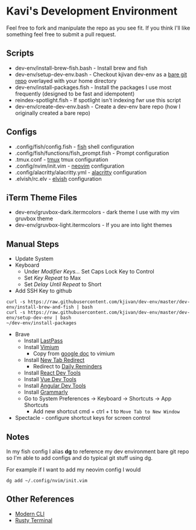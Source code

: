 # Kavi's Development Environment

Feel free to fork and manipulate the repo as you see fit. If you think I'll like something feel free to submit a pull request.

## Scripts
- dev-env/install-brew-fish.bash - Install brew and fish
- dev-env/setup-dev-env.bash - Checkout kjivan dev-env as a [bare git repo](https://www.atlassian.com/git/tutorials/dotfiles) overlayed with your home directory
- dev-env/install-packages.fish - Install the packages I use most frequently (designed to be fast and idempotent)
- reindex-spotlight.fish - If spotlight isn't indexing fwr use this script
- dev-env/create-dev-env.bash - Create a dev-env bare repo (how I originally created a bare repo)

## Configs
- .config/fish/config.fish - [fish](https://fishshell.com/) shell configuration
- .config/fish/functions/fish_prompt.fish - Prompt configuration
- .tmux.conf - [tmux](https://github.com/tmux/tmux) tmux configuration
- .config/nvim/init.vim - [neovim](https://neovim.io/) configuration
- .config/alacritty/alacritty.yml - [alacritty](https://github.com/alacritty/alacritty) configuration
- .elvish/rc.elv - [elvish](elv.sh) configuration

## iTerm Theme Files
- dev-env/gruvbox-dark.itermcolors - dark theme I use with my vim gruvbox theme
- dev-env/gruvbox-light.itermcolors - If you are into light themes

## Manual Steps
- Update System
- Keyboard
    - Under *Modifier Keys...* Set Caps Lock Key to Control
    - Set *Key Repeat* to Max
    - Set *Delay Until Repeat* to Short
- Add SSH Key to github
```
curl -s https://raw.githubusercontent.com/kjivan/dev-env/master/dev-env/install-brew-and-fish | bash
curl -s https://raw.githubusercontent.com/kjivan/dev-env/master/dev-env/setup-dev-env | bash
~/dev-env/install-packages
```
- Brave
    - Install [LastPass](https://chrome.google.com/webstore/detail/lastpass-free-password-ma/hdokiejnpimakedhajhdlcegeplioahd)
    - Install [Vimium](https://chrome.google.com/webstore/detail/vimium/dbepggeogbaibhgnhhndojpepiihcmeb)
        - Copy from [google doc](https://docs.google.com/document/d/1tBjtwWiP-zOM1NK4QjnQqlKhoUCNYLijwyKi4zzTTQM/edit?usp=sharing) to vimium
    - Install [New Tab Redirect](https://chrome.google.com/webstore/detail/new-tab-redirect/icpgjfneehieebagbmdbhnlpiopdcmna)
        - Redirect to [Daily Reminders](https://jivan.cc/posts/daily-reminders/)
    - Install [React Dev Tools](https://chrome.google.com/webstore/detail/react-developer-tools/fmkadmapgofadopljbjfkapdkoienihi)
    - Install [Vue Dev Tools](https://chrome.google.com/webstore/detail/vuejs-devtools/nhdogjmejiglipccpnnnanhbledajbpd)
    - Install [Angular Dev Tools](https://chrome.google.com/webstore/detail/augury/elgalmkoelokbchhkhacckoklkejnhcd)
    - Install [Grammarly](https://chrome.google.com/webstore/detail/grammarly-for-chrome/kbfnbcaeplbcioakkpcpgfkobkghlhen?hl=en)
    - Go to System Preferences -> Keyboard -> Shortcuts -> App Shortcuts
        - Add new shortcut cmd + ctrl + t to `Move Tab to New Window`
- Spectacle - configure shortcut keys for screen control

## Notes
In my fish config I alias **dg** to reference my dev environment bare git repo so I'm able to add configs and do typical git stuff using dg.

For example if I want to add my neovim config I would

    dg add ~/.config/nvim/init.vim

## Other References
- [Modern CLI](https://app.gitbook.com/@kjivan/s/modern-cli)
- [Rusty Terminal](https://dev.to/22mahmoud/my-terminal-became-more-rusty-4g8l)

